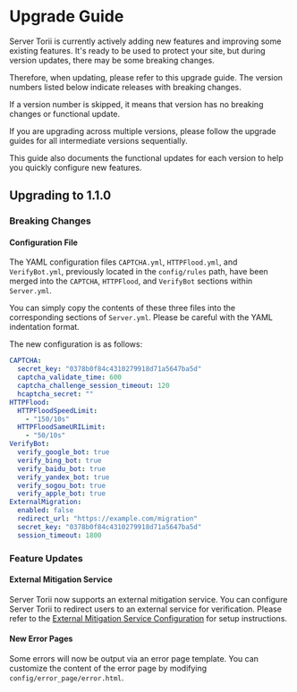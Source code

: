 # Upgrade Guide

Server Torii is currently actively adding new features and improving some existing features. It's ready to be used to protect your site, but during version updates, there may be some breaking changes. 

Therefore, when updating, please refer to this upgrade guide. The version numbers listed below indicate releases with breaking changes.

If a version number is skipped, it means that version has no breaking changes or functional update.

If you are upgrading across multiple versions, please follow the upgrade guides for all intermediate versions sequentially.

This guide also documents the functional updates for each version to help you quickly configure new features.

## Upgrading to 1.1.0

### Breaking Changes

#### Configuration File

The YAML configuration files `CAPTCHA.yml`, `HTTPFlood.yml`, and `VerifyBot.yml`, previously located in the `config/rules` path, have been merged into the `CAPTCHA`, `HTTPFlood`, and `VerifyBot` sections within `Server.yml`.

You can simply copy the contents of these three files into the corresponding sections of `Server.yml`. Please be careful with the YAML indentation format.

The new configuration is as follows:

```yaml
CAPTCHA:
  secret_key: "0378b0f84c4310279918d71a5647ba5d"
  captcha_validate_time: 600
  captcha_challenge_session_timeout: 120
  hcaptcha_secret: ""
HTTPFlood:
  HTTPFloodSpeedLimit:
    - "150/10s"
  HTTPFloodSameURILimit:
    - "50/10s"
VerifyBot:
  verify_google_bot: true
  verify_bing_bot: true
  verify_baidu_bot: true
  verify_yandex_bot: true
  verify_sogou_bot: true
  verify_apple_bot: true
ExternalMigration:
  enabled: false
  redirect_url: "https://example.com/migration"
  secret_key: "0378b0f84c4310279918d71a5647ba5d"
  session_timeout: 1800
```

### Feature Updates

#### External Mitigation Service

Server Torii now supports an external mitigation service. You can configure Server Torii to redirect users to an external service for verification.
Please refer to the [External Mitigation Service Configuration](/advanced/external_migration.html) for setup instructions.

#### New Error Pages

Some errors will now be output via an error page template.
You can customize the content of the error page by modifying `config/error_page/error.html`.